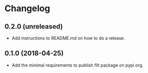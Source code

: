 Changelog
=========


0.2.0 (unreleased)
------------------

- Add instructions to README.md on how to do a release.


0.1.0 (2018-04-25)
------------------

- Add the minimal requirements to publish flit package on pypi.org.
